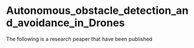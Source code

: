 # Autonomous_obstacle_detection_and_avoidance_in_Drones

The following is a research peaper that have been published
